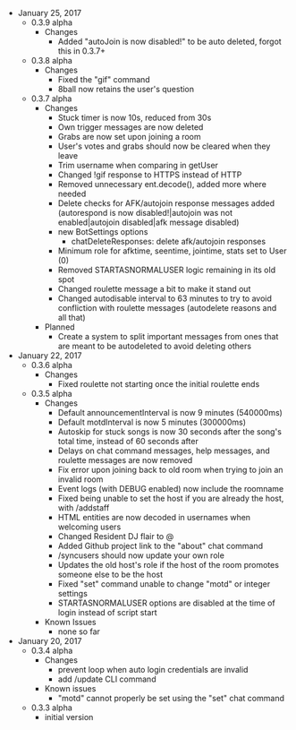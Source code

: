 - January 25, 2017
  - 0.3.9 alpha
    - Changes
      - Added "autoJoin is now disabled!" to be auto deleted, forgot this in 0.3.7+
  - 0.3.8 alpha
    - Changes
      - Fixed the "gif" command
      - 8ball now retains the user's question
  - 0.3.7 alpha
    - Changes
      - Stuck timer is now 10s, reduced from 30s
      - Own trigger messages are now deleted
      - Grabs are now set upon joining a room
      - User's votes and grabs should now be cleared when they leave
      - Trim username when comparing in getUser
      - Changed !gif response to HTTPS instead of HTTP
      - Removed unnecessary ent.decode(), added more where needed
      - Delete checks for AFK/autojoin response messages added (autorespond is now disabled!|autojoin was not enabled|autojoin disabled|afk message disabled)
      - new BotSettings options
        - chatDeleteResponses: delete afk/autojoin responses
      - Minimum role for afktime, seentime, jointime, stats set to User (0)
      - Removed STARTASNORMALUSER logic remaining in its old spot
      - Changed roulette message a bit to make it stand out
      - Changed autodisable interval to 63 minutes to try to avoid confliction with roulette messages (autodelete reasons and all that)
    - Planned
      - Create a system to split important messages from ones that are meant to be autodeleted to avoid deleting others
- January 22, 2017
  - 0.3.6 alpha
    - Changes
      - Fixed roulette not starting once the initial roulette ends
  - 0.3.5 alpha
    - Changes
      - Default announcementInterval is now 9 minutes (540000ms)
      - Default motdInterval is now 5 minutes (300000ms)
      - Autoskip for stuck songs is now 30 seconds after the song's total time, instead of 60 seconds after
      - Delays on chat command messages, help messages, and roulette messages are now removed
      - Fix error upon joining back to old room when trying to join an invalid room
      - Event logs (with DEBUG enabled) now include the roomname
      - Fixed being unable to set the host if you are already the host, with /addstaff
      - HTML entities are now decoded in usernames when welcoming users
      - Changed Resident DJ flair to @
      - Added Github project link to the "about" chat command
      - /syncusers should now update your own role
      - Updates the old host's role if the host of the room promotes someone else to be the host
      - Fixed "set" command unable to change "motd" or integer settings
      - STARTASNORMALUSER options are disabled at the time of login instead of script start
    - Known Issues
      - none so far
- January 20, 2017
  - 0.3.4 alpha
    - Changes
      - prevent loop when auto login credentials are invalid
      - add /update CLI command
    - Known issues
      - "motd" cannot properly be set using the "set" chat command
  - 0.3.3 alpha
    - initial version
